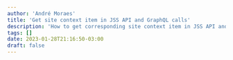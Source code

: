 ```yaml
---
author: 'André Moraes'
title: 'Get site context item in JSS API and GraphQL calls'
description: 'How to get corresponding site context item in JSS API and GraphQL calls.'
tags: []
date: 2023-01-28T21:16:50-03:00
draft: false
---
```

